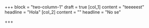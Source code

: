 +++
block = "two-column-1"
draft = true
[col_1]
content = "teeeeest"
headline = "Hola"
[col_2]
content = ""
headline = "No  se"

+++

